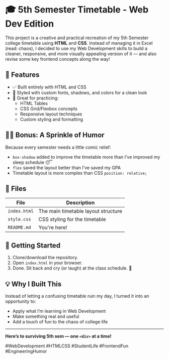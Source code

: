 # 🎓 5th Semester Timetable - Web Dev Edition

This project is a creative and practical recreation of my 5th Semester college timetable using **HTML** and **CSS**. Instead of managing it in Excel (read: chaos), I decided to use my Web Development skills to build a cleaner, responsive, and more visually appealing version of it — and also revise some key frontend concepts along the way!

## 📌 Features

- ✅ Built entirely with HTML and CSS
- 🎨 Styled with custom fonts, shadows, and colors for a clean look
- 🧠 Great for practicing:
  - HTML Tables
  - CSS Grid/Flexbox concepts
  - Responsive layout techniques
  - Custom styling and formatting

## 🤹‍♂️ Bonus: A Sprinkle of Humor

Because every semester needs a little comic relief:
- `box-shadow` added to improve the timetable more than I’ve improved my sleep schedule 😴
- `flex` saved the layout better than I’ve saved my GPA
- Timetable layout is more complex than CSS `position: relative;`

## 📁 Files

| File        | Description                          |
|-------------|--------------------------------------|
| `index.html` | The main timetable layout structure |
| `style.css`  | CSS styling for the timetable       |
| `README.md`  | You're here!                        |

## 🚀 Getting Started

1. Clone/download the repository.
2. Open `index.html` in your browser.
3. Done. Sit back and cry (or laugh) at the class schedule. 🧡

## 💡 Why I Built This

Instead of letting a confusing timetable ruin my day, I turned it into an opportunity to:
- Apply what I’m learning in Web Development
- Make something real and useful
- Add a touch of fun to the chaos of college life

---

**Here’s to surviving 5th sem — one `<div>` at a time!**

#WebDevelopment #HTMLCSS #StudentLife #FrontendFun #EngineeringHumor
